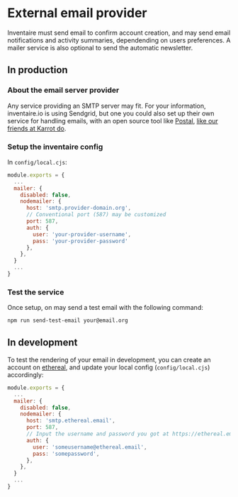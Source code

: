 # External email provider

Inventaire must send email to confirm account creation, and may send email notifications and activity summaries, dependending on users preferences. A mailer service is also optional to send the automatic newsletter.

## In production

### About the email server provider

Any service providing an SMTP server may fit. For your information, inventaire.io is using Sendgrid, but one you could also set up their own service for handling emails, with an open source tool like [Postal](https://docs.postalserver.io/), [like our friends at Karrot do](https://blog.karrot.world/2019/09/25/setting-up-email-service.html).

### Setup the inventaire config

In `config/local.cjs`:

```js
module.exports = {
  ...
  mailer: {
    disabled: false,
    nodemailer: {
      host: 'smtp.provider-domain.org',
      // Conventional port (587) may be customized
      port: 587,
      auth: {
        user: 'your-provider-username',
        pass: 'your-provider-password'
      },
    },
  }
  ...
}
```

### Test the service

Once setup, on may send a test email with the following command:

```sh
npm run send-test-email your@email.org
```

## In development

To test the rendering of your email in development, you can create an account on [ethereal](https://ethereal.email/create), and update your local config (`config/local.cjs`) accordingly:

```js
module.exports = {
  ...
  mailer: {
    disabled: false,
    nodemailer: {
      host: 'smtp.ethereal.email',
      port: 587,
      // Input the username and password you got at https://ethereal.email/create
      auth: {
        user: 'someusername@ethereal.email',
        pass: 'somepassword',
      },
    },
  }
  ...
}
```
